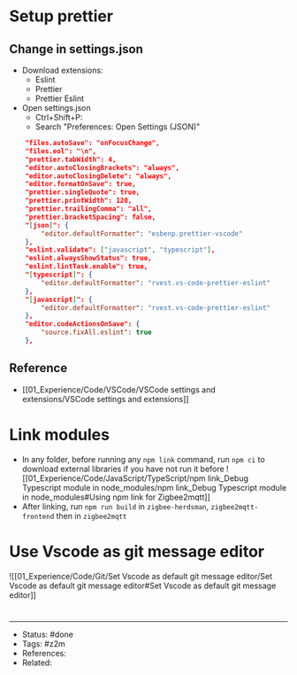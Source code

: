 # Setup prettier

## Change in settings.json
- Download extensions:
	- Eslint
	- Prettier
	- Prettier Eslint
- Open settings.json
	- Ctrl+Shift+P:
	- Search "Preferences: Open Settings (JSON)"

```json
    "files.autoSave": "onFocusChange",
    "files.eol": "\n",
    "prettier.tabWidth": 4,
    "editor.autoClosingBrackets": "always",
    "editor.autoClosingDelete": "always",
    "editor.formatOnSave": true,
    "prettier.singleQuote": true,
    "prettier.printWidth": 120,
    "prettier.trailingComma": "all",
    "prettier.bracketSpacing": false,
    "[json]": {
        "editor.defaultFormatter": "esbenp.prettier-vscode"
    },
    "eslint.validate": ["javascript", "typescript"],
    "eslint.alwaysShowStatus": true,
    "eslint.lintTask.enable": true,
    "[typescript]": {
        "editor.defaultFormatter": "rvest.vs-code-prettier-eslint"
    },
    "[javascript]": {
        "editor.defaultFormatter": "rvest.vs-code-prettier-eslint"
    },
    "editor.codeActionsOnSave": {
        "source.fixAll.eslint": true
    },
```

## Reference
- [[01_Experience/Code/VSCode/VSCode settings and extensions/VSCode settings and extensions]]

# Link modules
- In any folder, before running any `npm link` command, run `npm ci` to download external libraries if you have not run it before
![[01_Experience/Code/JavaScript/TypeScript/npm link_Debug Typescript module in node_modules/npm link_Debug Typescript module in node_modules#Using npm link for Zigbee2mqtt]]
- After linking, run `npm run build` in `zigbee-herdsman`, `zigbee2mqtt-frontend` then in `zigbee2mqtt`


# Use Vscode as git message editor
![[01_Experience/Code/Git/Set Vscode as default git message editor/Set Vscode as default git message editor#Set Vscode as default git message editor]]

#
---
- Status: #done
- Tags: #z2m
- References:
- Related:

